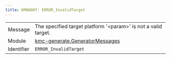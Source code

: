 ```yaml
---
title: KM0A007: ERROR_InvalidTarget
---
```


|            |           |
|------------|---------- |
| Message    | The specified target platform '&lt;param&gt;' is not a valid target\. |
| Module     | [kmc-generate.GeneratorMessages](kmc-generate.generatormessages) |
| Identifier | `ERROR_InvalidTarget` |


